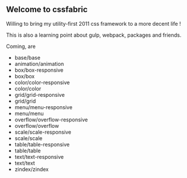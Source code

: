 ## Welcome to cssfabric

Willing to bring my utility-first 2011 css framework to a more decent life !

This is also a learning point about gulp, webpack, packages and friends.

Coming, are

- base/base
- animation/animation
- box/box-responsive
- box/box
- color/color-responsive
- color/color
- grid/grid-responsive
- grid/grid
- menu/menu-responsive
- menu/menu
- overflow/overflow-responsive
- overflow/overflow
- scale/scale-responsive
- scale/scale
- table/table-responsive
- table/table
- text/text-responsive
- text/text
- zindex/zindex
